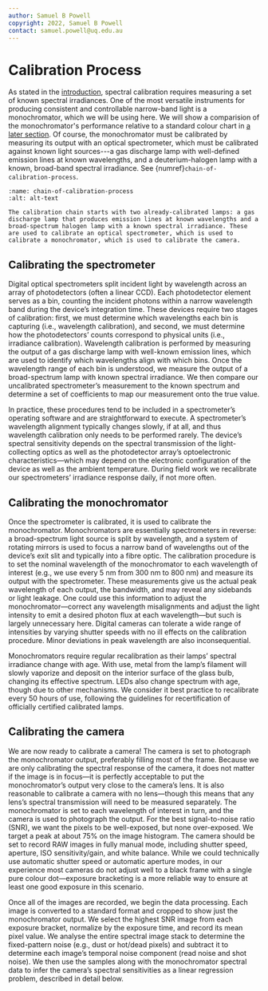 ```yaml
---
author: Samuel B Powell
copyright: 2022, Samuel B Powell
contact: samuel.powell@uq.edu.au
---
```

# Calibration Process

As stated in the [introduction](index), spectral calibration requires measuring a set of known spectral irradiances.
One of the most versatile instruments for producing consistent and controllable narrow-band light is a monochromator, which we will be using here.
We will show a comparision of the monochromator's performance relative to a standard colour chart in [a later section](error-analysis).
Of course, the monochromator must be calibrated by measuring its output with an optical spectrometer, which must be calibrated against known light sources---a gas discharge lamp with well-defined emission lines at known wavelengths, and a deuterium-halogen lamp with a known, broad-band spectral irradiance.
See {numref}`chain-of-calibration-process`.

```{figure} chain-of-calibration.svg
:name: chain-of-calibration-process
:alt: alt-text

The calibration chain starts with two already-calibrated lamps: a gas discharge lamp that produces emission lines at known wavelengths and a broad-spectrum halogen lamp with a known spectral irradiance. These are used to calibrate an optical spectrometer, which is used to calibrate a monochromator, which is used to calibrate the camera.
```

## Calibrating the spectrometer

Digital optical spectrometers split incident light by wavelength across an array of photodetectors (often a linear CCD).
Each photodetector element serves as a bin, counting the incident photons within a narrow wavelength band during the device’s integration time. These devices require two stages of calibration: first, we must determine which wavelengths each bin is capturing (i.e., wavelength calibration), and second, we must determine how the photodetectors’ counts correspond to physical units (i.e., irradiance calibration). Wavelength calibration is performed by measuring the output of a gas discharge lamp with well-known emission lines, which are used to identify which wavelengths align with which bins. Once the wavelength range of each bin is understood, we measure the output of a broad-spectrum lamp with known spectral irradiance. We then compare our uncalibrated spectrometer’s measurement to the known spectrum and determine a set of coefficients to map our measurement onto the true value. 

In practice, these procedures tend to be included in a spectrometer’s operating software and are straightforward to execute. A spectrometer’s wavelength alignment typically changes slowly, if at all, and thus wavelength calibration only needs to be performed rarely. The device’s spectral sensitivity depends on the spectral transmission of the light-collecting optics as well as the photodetector array’s optoelectronic characteristics—which may depend on the electronic configuration of the device as well as the ambient temperature. During field work we recalibrate our spectrometers’ irradiance response daily, if not more often.

## Calibrating the monochromator

Once the spectrometer is calibrated, it is used to calibrate the monochromator. Monochromators are essentially spectrometers in reverse: a broad-spectrum light source is split by wavelength, and a system of rotating mirrors is used to focus a narrow band of wavelengths out of the device’s exit slit and typically into a fibre optic. The calibration procedure is to set the nominal wavelength of the monochromator to each wavelength of interest (e.g., we use every 5 nm from 300 nm to 800 nm) and measure its output with the spectrometer. These measurements give us the actual peak wavelength of each output, the bandwidth, and may reveal any sidebands or light leakage. One could use this information to adjust the monochromator—correct any wavelength misalignments and adjust the light intensity to emit a desired photon flux at each wavelength—but such is largely unnecessary here. Digital cameras can tolerate a wide range of intensities by varying shutter speeds with no ill effects on the calibration procedure. Minor deviations in peak wavelength are also inconsequential.

Monochromators require regular recalibration as their lamps’ spectral irradiance change with age. With use, metal from the lamp’s filament will slowly vaporize and deposit on the interior surface of the glass bulb, changing its effective spectrum. LEDs also change spectrum with age, though due to other mechanisms. We consider it best practice to recalibrate every 50 hours of use, following the guidelines for recertification of officially certified calibrated lamps.

## Calibrating the camera

We are now ready to calibrate a camera! The camera is set to photograph the monochromator output, preferably filling most of the frame. Because we are only calibrating the spectral response of the camera, it does not matter if the image is in focus—it is perfectly acceptable to put the monochromator’s output very close to the camera’s lens. It is also reasonable to calibrate a camera with no lens—though this means that any lens’s spectral transmission will need to be measured separately. The monochromator is set to each wavelength of interest in turn, and the camera is used to photograph the output. For the best signal-to-noise ratio (SNR), we want the pixels to be well-exposed, but none over-exposed. We target a peak at about 75% on the image histogram. The camera should be set to record RAW images in fully manual mode, including shutter speed, aperture, ISO sensitivity/gain, and white balance. While we could technically use automatic shutter speed or automatic aperture modes, in our experience most cameras do not adjust well to a black frame with a single pure colour dot—exposure bracketing is a more reliable way to ensure at least one good exposure in this scenario. 

Once all of the images are recorded, we begin the data processing. Each image is converted to a standard format and cropped to show just the monochromator output. We select the highest SNR image from each exposure bracket, normalize by the exposure time, and record its mean pixel value. We analyse the entire spectral image stack to determine the fixed-pattern noise (e.g., dust or hot/dead pixels) and subtract it to determine each image’s temporal noise component (read noise and shot noise). We then use the samples along with the monochromator spectral data to infer the camera’s spectral sensitivities as a linear regression problem, described in detail below. 
